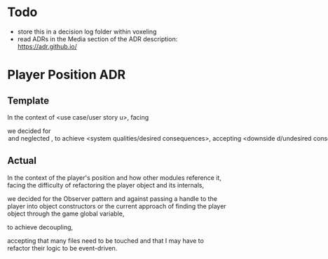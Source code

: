 # Todo

* store this in a decision log folder within voxeling
* read ADRs in the Media section of the ADR description: https://adr.github.io/



# Player Position ADR

## Template

In the context of <use case/user story u>,
facing <concern c>

we decided for <option o> and neglected <other options>,
to achieve <system qualities/desired consequences>,
accepting <downside d/undesired consequences>,
because <additional rationale>.

## Actual

In the context of the player's position and how other modules reference it,
facing the difficulty of refactoring the player object and its internals,

we decided for the Observer pattern
and against passing a handle to the player into object constructors or the current approach of finding the player object through the game global variable,

to achieve decoupling,

accepting that many files need to be touched and that I may have to refactor their logic to be event-driven.
